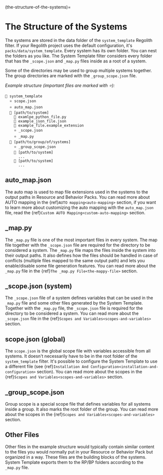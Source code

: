 (the-structure-of-the-systems)=
# The Structure of the Systems
The systems are stored in the data folder of the `system_template` Regolith filter. If your Regolith project uses the default configuration, it's `packs/data/system_template`. Every system has its own folder. You can nest the folders as you like. The System Template filter considers every folder that has the `_scope.json` and `_map.py` files inside as a root of a system. 

Some of the directories may be used to group multiple systems together. The group directories are marked with the `_group_scope.json` file.

_Example structure (important files are marked with ⭐):_
```
📁 system_template
  ⭐ scope.json
  ⭐ auto_map.json
  📁 [path/to/system]
    📝 examlpe_python_file.py
    📝 example_json_file.json
    📝 example_file.example_extension
    ⭐ _scope.json
    ⭐ _map.py
  📁 [path/to/group/of/systems]
    ⭐ _group_scope.json
    📁 [path/to/system]
      ...
    📁 [path/to/system]
      ...
```

## auto_map.json
The auto map is used to map file extensions used in the systems to the output paths in Resource and Behavior Packs. You can read more about AUTO mapping in the {ref}`AUTO mapping<auto-mapping>` section, if you want to learn more about customizing the auto mapping with the `auto_map.json` file, read the {ref}`Custom AUTO Mapping<custom-auto-mapping>` section.

## _map.py
The `_map.py` file is one of the most important files in every system. The map file together with the `_scope.json` file are required for the directory to be considered a system. The `_map.py` file maps the files inside the system into their output paths. It also defines how the files should be handled in case of conflicts (multiple files mapped to the same output path) and lets you enable/disable some file generation features. You can read more about the `_map.py` file in the {ref}`The _map.py File<the-mappy-file>` section.

## _scope.json (system)
The `_scope.json` file of a system defines variables that can be used in the `_map.py` file and some other files generated by the System Template. Together with the `_map.py` file, the `_scope.json` file is required for the directory to be considered a system. You can read more about the `_scope.json` file in the {ref}`Scopes and Variables<scopes-and-variables>` section.

## scope.json (global)
The `scope.json` is the global scope file with variables accessible from all systems. It doesn't necessarily have to be in the root folder of the `system_template` filter. It's possible to configure the System Template to use a different file (see {ref}`Installation And Configuration<installation-and-configuration>` section). You can read more about the scopes in the {ref}`Scopes and Variables<scopes-and-variables>` section.

## _group_scope.json
Group scope is a special scope file that defines variables for all systems inside a group. It also marks the root folder of the group. You can read more about the scopes in the {ref}`Scopes and Variables<scopes-and-variables>` section.

## Other Files
Other files in the example structure would typically contain similar content to the files you would normally put in your Resource or Behavior Pack but organized in a way. These files are the building blocks of the systems. System Template exports them to the RP/BP folders according to the `_map.py` file.
